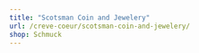 ```yaml
---
title: "Scotsman Coin and Jewelery"
url: /creve-coeur/scotsman-coin-and-jewelery/
shop: Schmuck
---
```

